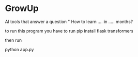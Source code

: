 # GrowUp
AI tools that answer a question " How to learn .... in ..... months?


to run this program you have to run 
    pip install flask transformers

then run

   python app.py
